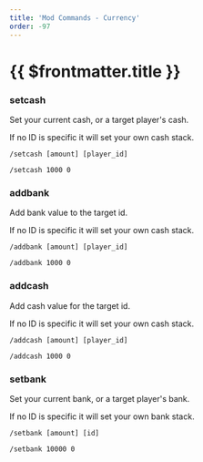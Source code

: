 ```yaml
---
title: 'Mod Commands - Currency'
order: -97
---
```


# {{ $frontmatter.title }}

### setcash

Set your current cash, or a target player's cash.

If no ID is specific it will set your own cash stack.

```
/setcash [amount] [player_id]
```

```
/setcash 1000 0
```


### addbank

Add bank value to the target id.

If no ID is specific it will set your own cash stack.

```
/addbank [amount] [player_id]
```

```
/addbank 1000 0
```


### addcash

Add cash value for the target id.

If no ID is specific it will set your own cash stack.

```
/addcash [amount] [player_id]
```

```
/addcash 1000 0
```


### setbank

Set your current bank, or a target player's bank.

If no ID is specific it will set your own bank stack.

```
/setbank [amount] [id]
```

```
/setbank 10000 0
```



